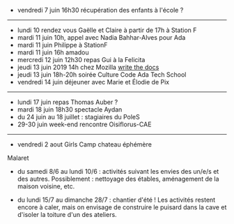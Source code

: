 - vendredi 7 juin 16h30 récupération des enfants à l'école ?
---
- lundi 10 rendez vous Gaëlle et Claire à partir de 17h à Station F
- mardi 11 juin 10h, appel avec Nadia Bahhar-Alves pour Ada
- mardi 11 juin Philippe à StationF
- mardi 11 juin 16h amadou
- mercredi 12 juin 12h30 repas Gui à la Felicita
- jeudi 13 juin 2019 14h chez Mozilla [write the docs](https://www.meetup.com/fr-FR/Write-the-Docs-Paris/events/260964602/)
- jeudi 13 juin 18h-20h soirée Culture Code Ada Tech School
- vendredi 14 juin déjeuner avec Marie et Élodie de Pix
---
- lundi 17 juin repas Thomas Auber ?
- mardi 18 juin 18h30 spectacle Aydan
- du 24 juin au 18 juillet : stagiaires du PoleS
- 29-30 juin week-end rencontre Oisiflorus-CAE
---
- vendredi 2 aout Girls Camp chateau éphémère


Malaret
- du samedi 8/6 au lundi 10/6 : activités suivant les envies des un/e/s
et des autres. Possiblement : nettoyage des étables, aménagement de la
maison voisine, etc.

- du lundi 15/7 au dimanche 28/7 : chantier d'été ! Les activités
restent encore à caler, mais on envisage de construire le puisard dans
la cave et d'isoler la toiture d'un des ateliers. 

